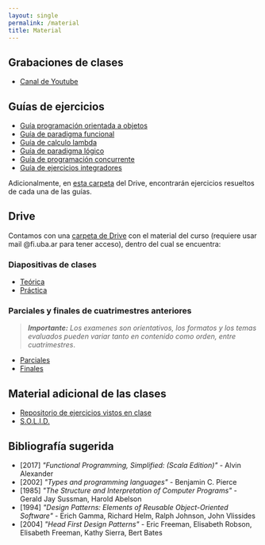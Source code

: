 ```yaml
---
layout: single
permalink: /material
title: Material
---
```


## Grabaciones de clases

- <a target="_blanck" href="{{site.data.info.canal}}"> Canal de Youtube </a>

## Guías de ejercicios

- <a href="/guia-poo"> Guía programación orientada a objetos </a>
- <a href="/guia-funcional"> Guía de paradigma funcional </a>
- <a href="/guia-calculo-lambda"> Guía de calculo lambda </a>
- <a href="/guia-logico"> Guía de paradigma lógico </a>
- <a href="/guia-concurrencia"> Guía de programación concurrente </a>
- <a href="/guia-integradora"> Guía de ejercicios integradores </a>

Adicionalmente, en [esta carpeta](https://drive.google.com/drive/folders/1CVcnZq7qP6FPGy5tVNrYy6mMEgE69JL7?usp=sharing) del Drive, encontrarán ejercicios resueltos de cada una de las guías.

## Drive

Contamos con una [carpeta de Drive](https://drive.google.com/drive/folders/12Ok0Azyaat3MdEslrCeNBNGlNWuUj30C?usp=drive_link) con el material del curso (requiere usar mail @fi.uba.ar para tener acceso), dentro del cual se encuentra:

### Diapositivas de clases

- [Teórica](https://drive.google.com/drive/folders/1uFBPG3BZx4AEUfqJf-nA6aSr1ScSCi7Y?usp=drive_link)
- [Práctica](https://drive.google.com/drive/folders/1ISIlw10U1SVuzaamSJMSvHxAceb5uHPt?usp=drive_link)

### Parciales y finales de cuatrimestres anteriores

> _**Importante:** Los examenes son orientativos, los formatos y los temas evaluados pueden variar tanto en contenido como orden, entre cuatrimestres_.

- [Parciales](https://drive.google.com/drive/folders/1z4gVxip4LveFgSQqv0KB0uIeHHiqt-eP?usp=drive_link)
- [Finales](https://drive.google.com/drive/folders/1hhfWCna1Ac6MnjJYSvrkN_HjShbA5NLT?usp=drive_link)

## Material adicional de las clases

- [Repositorio de ejercicios vistos en clase](https://github.com/paradigmas-fmi/ejercicios-clases)
- [S.O.L.I.D.](https://drive.google.com/drive/folders/1zU60qaNMNBfqmOV4B_32gwWolBGQOzPR?usp=sharing)

## Bibliografía sugerida

- \[2017\] _"Functional Programming, Simplified: (Scala Edition)"_ - Alvin Alexander
- \[2002\] _"Types and programming languages"_ - Benjamin C. Pierce
- \[1985\] _"The Structure and Interpretation of Computer Programs"_ - Gerald Jay Sussman, Harold Abelson
- \[1994\] _"Design Patterns: Elements of Reusable Object-Oriented Software"_ - Erich Gamma, Richard Helm, Ralph Johnson, John Vlissides
- \[2004\] _"Head First Design Patterns"_ - Eric Freeman, Elisabeth Robson, Elisabeth Freeman, Kathy Sierra, Bert Bates
